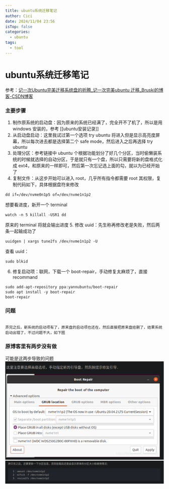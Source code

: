 ```yaml
---
title: ubuntu系统迁移笔记
author: Cici
date: 2024/11/04 23:56
isTop: false
categories:
  - ubuntu
tags:
  - tool
---
```


# ubuntu系统迁移笔记

参考：[记一次Ubuntu完美迁移系统盘的折腾_记一次完美ubuntu 迁移_Bruski的博客-CSDN博客](https://blog.csdn.net/Bruski/article/details/115840667)
### 主要步骤
1. 制作原系统的启动盘：因为原来的系统已经满了，完全开不了机了，所以是用 windows 安装的，参考 [[ubuntu安装记录]]
2. 从启动盘启动：这里我试过第一个选项 try ubuntu 将进入但是显示高亮度屏幕，所以每次进去都是选择第二个 safe mode，然后进入之后再选择 try ubuntu
3. 处理分区：参考链接中 ubuntu 个根据功能划分了好几个分区，当时偷懒装系统的时候就选择的自动分区，于是就只有一个盘，所以只需要将新的盘格式化成 ext4，和原来的一样即可，然后第一次忘记选上面的勾，就以为已经开始了
4. 复制文件：从这步开始可以进入 root，几乎所有指令都需要 root 其权限，复制代码如下，具体根据盘符来修改
```shell
dd if=/dev/nvme0n1p5 of=/dev/nvme1n1p2
```
想要看进度，新开一个 terminal 
```shell
watch -n 5 killall -USR1 dd
```
原来的 terminal 将就会输出进度
5. 修改 uuid：先生称再修改老是失败，然后两条一起输成功了
```shell
uuidgen | xargs tune2fs /dev/nvme1n1p2 -U
```
查看 uuid：
```shell
sudo blkid
```
6. 修复启动项：联网，下载一个 boot-repair，手动修复太麻烦了，直接recommand
```shell
sudo add-apt-repository ppa:yannubuntu/boot-repair
sudo apt install -y boot-repair
boot-repair
```

### 问题
```ad-failure

弄完之后，新系统的启动项有了，原来盘的启动项也还在，然后直接把原来盘给删了，结果系统启动出错了，不过问题不大，如下图
```

### 原博客里有两步没有做
可能是这两步导致的问题
![](https://raw.githubusercontent.com/acdefg/cdn/main/obsidian/202303170949790.png)
![](https://raw.githubusercontent.com/acdefg/cdn/main/obsidian/202303170949340.png)

